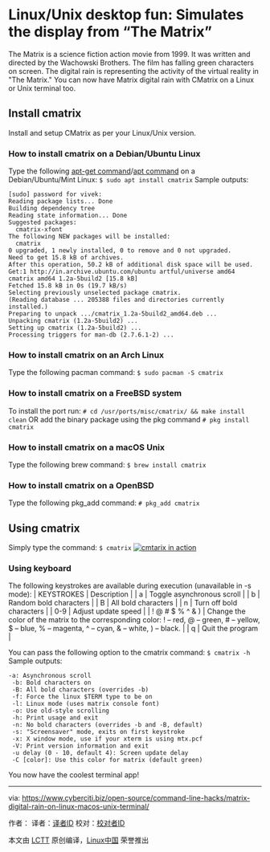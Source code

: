 Linux/Unix desktop fun: Simulates the display from “The Matrix”
======
The Matrix is a science fiction action movie from 1999. It was written and directed by the Wachowski Brothers. The film has falling green characters on screen. The digital rain is representing the activity of the virtual reality in "The Matrix." You can now have Matrix digital rain with CMatrix on a Linux or Unix terminal too.


## Install cmatrix

Install and setup CMatrix as per your Linux/Unix version.

### How to install cmatrix on a Debian/Ubuntu Linux

Type the following [apt-get command][1]/[apt command][2] on a Debian/Ubuntu/Mint Linux:
`$ sudo apt install cmatrix`
Sample outputs:
```
[sudo] password for vivek: 
Reading package lists... Done
Building dependency tree       
Reading state information... Done
Suggested packages:
  cmatrix-xfont
The following NEW packages will be installed:
  cmatrix
0 upgraded, 1 newly installed, 0 to remove and 0 not upgraded.
Need to get 15.8 kB of archives.
After this operation, 50.2 kB of additional disk space will be used.
Get:1 http://in.archive.ubuntu.com/ubuntu artful/universe amd64 cmatrix amd64 1.2a-5build2 [15.8 kB]
Fetched 15.8 kB in 0s (19.7 kB/s)
Selecting previously unselected package cmatrix.
(Reading database ... 205388 files and directories currently installed.)
Preparing to unpack .../cmatrix_1.2a-5build2_amd64.deb ...
Unpacking cmatrix (1.2a-5build2) ...
Setting up cmatrix (1.2a-5build2) ...
Processing triggers for man-db (2.7.6.1-2) ...
```

### How to install cmatrix on an Arch Linux

Type the following pacman command:
`$ sudo pacman -S cmatrix`

### How to install cmatrix on a FreeBSD system

To install the port run:
`# cd /usr/ports/misc/cmatrix/ && make install clean`
OR add the binary package using the pkg command
`# pkg install cmatrix`

### How to install cmatrix on a macOS Unix

Type the following brew command:
`$ brew install cmatrix`

### How to install cmatrix on a OpenBSD

Type the following pkg_add command:
`# pkg_add cmatrix`

## Using cmatrix

Simply type the command:
`$ cmatrix`
[![cmtarix in action][3]][3]

### Using keyboard

The following keystrokes are available during execution (unavailable in -s mode):
| KEYSTROKES | Description |
| a | Toggle asynchronous scroll |
| b | Random bold characters |
| B | All bold characters |
| n | Turn off bold characters |
| 0-9 | Adjust update speed |
| ! @ # $ % ^ & ) | Change the color of the matrix to the corresponding color: ! – red, @ –
green, # – yellow, $ – blue, % – magenta, ^ – cyan, & – white, ) – black. |
| q | Quit the program |

You can pass the following option to the cmatrix command:
`$ cmatrix -h`
Sample outputs:
```
-a: Asynchronous scroll
 -b: Bold characters on
 -B: All bold characters (overrides -b)
 -f: Force the linux $TERM type to be on
 -l: Linux mode (uses matrix console font)
 -o: Use old-style scrolling
 -h: Print usage and exit
 -n: No bold characters (overrides -b and -B, default)
 -s: "Screensaver" mode, exits on first keystroke
 -x: X window mode, use if your xterm is using mtx.pcf
 -V: Print version information and exit
 -u delay (0 - 10, default 4): Screen update delay
 -C [color]: Use this color for matrix (default green)
```

You now have the coolest terminal app!


--------------------------------------------------------------------------------

via: https://www.cyberciti.biz/open-source/command-line-hacks/matrix-digital-rain-on-linux-macos-unix-terminal/

作者：[][a]
译者：[译者ID](https://github.com/译者ID)
校对：[校对者ID](https://github.com/校对者ID)

本文由 [LCTT](https://github.com/LCTT/TranslateProject) 原创编译，[Linux中国](https://linux.cn/) 荣誉推出

[a]:https://www.cyberciti.biz
[1]:https://www.cyberciti.biz/tips/linux-debian-package-management-cheat-sheet.html (See Linux/Unix apt-get command examples for more info)
[2]:https://www.cyberciti.biz/faq/ubuntu-lts-debian-linux-apt-command-examples/ (See Linux/Unix apt command examples for more info)
[3]:https://www.cyberciti.biz/media/new/cms/2018/01/small-cmtarix-file.gif
